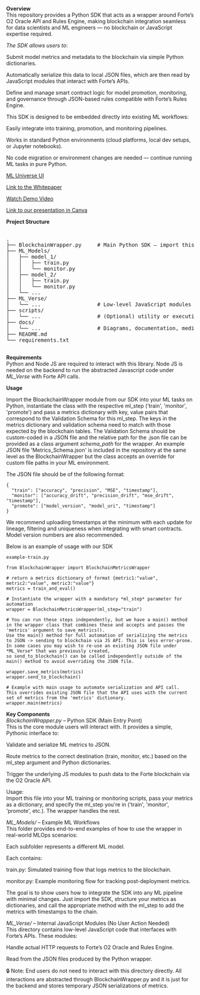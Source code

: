 **Overview**<br>
This repository provides a Python SDK that acts as a wrapper around Forte’s O2 Oracle API and Rules Engine, making blockchain integration seamless for data scientists and ML engineers — no blockchain or JavaScript expertise required.

*The SDK allows users to*:<br>

Submit model metrics and metadata to the blockchain via simple Python dictionaries.<br>

Automatically serialize this data to local JSON files, which are then read by JavaScript modules that interact with Forte’s APIs.<br>

Define and manage smart contract logic for model promotion, monitoring, and governance through JSON-based rules compatible with Forte’s Rules Engine.<br>

This SDK is designed to be embedded directly into existing ML workflows:<br>

Easily integrate into training, promotion, and monitoring pipelines.<br>

Works in standard Python environments (cloud platforms, local dev setups, or Jupyter notebooks).<br>

No code migration or environment changes are needed — continue running ML tasks in pure Python.<br>

[ML Universe UI](docs/ML_Universe.png)

[Link to the Whitepaper](docs/Decentralized_MLOps_Forte.pdf)

[Watch Demo Video](https://drive.google.com/file/d/your-file-id/view)

[Link to our presentation in Canva](https://www.canva.com/design/DAGnhlJu3RY/EDm30vFwvf9E6uZmZzSOBw/edit?utm_content=DAGnhlJu3RY&utm_campaign=designshare&utm_medium=link2&utm_source=sharebutton)

**Project Structure**<br>
<pre> 
.
├── BlockchainWrapper.py     # Main Python SDK – import this in ML code
├── ML_Models/
│   ├── model_1/
│   │   ├── train.py
│   │   └── monitor.py
│   ├── model_2/
│   │   ├── train.py
│   │   └── monitor.py
│   └── ...
├── ML_Verse/
│   └── ...                  # Low-level JavaScript modules for Forte API calls
├── scripts/
│   └── ...                  # (Optional) utility or execution scripts
├── docs/
│   └── ...                  # Diagrams, documentation, media assets
├── README.md
└── requirements.txt
 </pre>

**Requirements**<br>
Python and Node JS are required to interact with this library. Node JS is needed on the backend to run the abstracted Javascript code under *ML_Verse* with Forte API calls.<br>

**Usage**<br>

Import the BloackchainWrapper module from our SDK into your ML tasks on Python, instantiate the class with the respective ml_step ('train', 'monitor', 'promote') and pass a metrics dictionary with key, value pairs that correspond to the Validation Schema for this ml_step. The keys in the metrics dictionary and validation schema need to match with those expected by the blockchain tables. The Validation Schema should be custom-coded in a JSON file and the relative path for the .json file can be provided as a class argument *schema_path* for the wrapper. An example JSON file 'Metrics_Schema.json' is included in the repository at the same level as the BlockchainWrapper but the class accepts an override for custom file paths in your ML environment.

The JSON file should be of the following format:
```
{
  "train": ["accuracy", "precision", "MSE", "timestamp"],
  "monitor": ["accuracy_drift", "precision_drift", "mse_drift", "timestamp"],
  "promote": ["model_version", "model_uri", "timestamp"]
}
```
We recommend uploading timestamps at the minimum with each update for lineage, filtering and uniqueness when integrating with smart contracts. Model version numbers are also recommended.

Below is an example of usage with our SDK
```
example-train.py

from BlockchainWrapper import BlockchainMetricsWrapper

# return a metrics dictionary of format {metric1:"value", metric2:"value", metric3:"value"}
metrics = train_and_eval()

# Instantiate the wrapper with a mandatory *ml_step* parameter for automation
wrapper = BlockchainMetricsWrapper(ml_step="train")

# You can run these steps independently, but we have a main() method in the wrapper class that combines these and accepts and passes the 'metrics' argument to save_metrics().
Use the main() method for full automation of serializing the metrics to JSON -> sending to blockchain via JS API. This is less error-prone.
In some cases you may wish to re-use an existing JSON file under *ML_Verse* that was previously created,
so send_to_blockchain() can be called independently outside of the main() method to avoid overriding the JSON file.

wrapper.save_metrics(metrics)
wrapper.send_to_blockchain()

# Example with main usage to automate serialization and API call.
This overrides existing JSON file that the API uses with the current set of metrics from the 'metrics' dictionary.
wrapper.main(metrics)

```

**Key Components**<br>
*BlockchainWrapper.py* – Python SDK (Main Entry Point)<br>
This is the core module users will interact with. It provides a simple, Pythonic interface to:<br>

Validate and serialize ML metrics to JSON.<br>

Route metrics to the correct destination (train, monitor, etc.) based on the ml_step argument and Python dictionaries.<br>

Trigger the underlying JS modules to push data to the Forte blockchain via the O2 Oracle API.<br>

Usage:<br>
Import this file into your ML training or monitoring scripts, pass your metrics as a dictionary, and specify the ml_step you're in ('train', 'monitor', 'promote', etc.). The wrapper handles the rest.<br>

*ML_Models/* – Example ML Workflows<br>
This folder provides end-to-end examples of how to use the wrapper in real-world MLOps scenarios:<br>

Each subfolder represents a different ML model.<br>

Each contains:<br>

train.py: Simulated training flow that logs metrics to the blockchain.<br>

monitor.py: Example monitoring flow for tracking post-deployment metrics.<br>

The goal is to show users how to integrate the SDK into any ML pipeline with minimal changes. Just import the SDK, structure your metrics as dictionaries, and call the appropriate method with the ml_step to add the metrics with timestamps to the chain.<br>

*ML_Verse/* – Internal JavaScript Modules (No User Action Needed)<br>
This directory contains low-level JavaScript code that interfaces with Forte’s APIs. These modules:<br>

Handle actual HTTP requests to Forte’s O2 Oracle and Rules Engine.<br>

Read from the JSON files produced by the Python wrapper.<br>

🔒 Note: End users do not need to interact with this directory directly. All interactions are abstracted through BlockchainWrapper.py and it is just for the backend and stores temporary JSON serializations of metrics.
